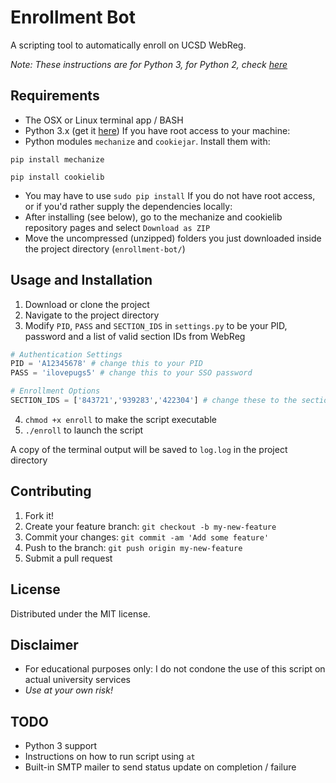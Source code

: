 # Enrollment Bot

A scripting tool to automatically enroll on UCSD WebReg.

_Note: These instructions are for Python 3, for Python 2, check [here](https://github.com/cpacker/enrollment-bot/tree/python2)_

## Requirements
- The OSX or Linux terminal app / BASH
- Python 3.x (get it [here](https://www.python.org/downloads/))
If you have root access to your machine:
- Python modules `mechanize` and `cookiejar`. Install them with:
```
pip install mechanize
``` 
```
pip install cookielib
```
- You may have to use `sudo pip install`
If you do not have root access, or if you'd rather supply the dependencies locally:
- After installing (see below), go to the mechanize and cookielib repository pages and select `Download as ZIP`
- Move the uncompressed (unzipped) folders you just downloaded inside the project directory (`enrollment-bot/`)

## Usage and Installation
1. Download or clone the project
2. Navigate to the project directory
3. Modify `PID`, `PASS` and `SECTION_IDS` in `settings.py` to be your PID, password and a list of valid section IDs from WebReg
```python
# Authentication Settings
PID = 'A12345678' # change this to your PID
PASS = 'ilovepugs5' # change this to your SSO password

# Enrollment Options
SECTION_IDS = ['843721','939283','422304'] # change these to the section IDs you want to add
```
4. `chmod +x enroll` to make the script executable
5. `./enroll` to launch the script

A copy of the terminal output will be saved to `log.log` in the project directory


## Contributing

1. Fork it!
2. Create your feature branch: `git checkout -b my-new-feature`
3. Commit your changes: `git commit -am 'Add some feature'`
4. Push to the branch: `git push origin my-new-feature`
5. Submit a pull request

## License

Distributed under the MIT license.

## Disclaimer
- For educational purposes only: I do not condone the use of this script on actual university services
- *Use at your own risk!*

## TODO
- Python 3 support
- Instructions on how to run script using `at`
- Built-in SMTP mailer to send status update on completion / failure
